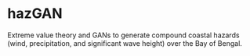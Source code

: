 # hazGAN
Extreme value theory and GANs to generate compound coastal hazards (wind, precipitation, and significant wave height) over the Bay of Bengal. 
